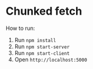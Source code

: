 # Chunked fetch

How to run:

1. Run `npm install`
2. Run `npm start-server`
3. Run `npm start-client`
4. Open `http://localhost:5000`



